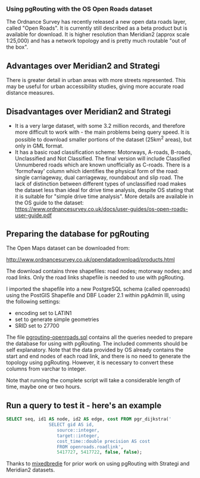 ### Using pgRouting with the OS Open Roads dataset

The Ordnance Survey has recently released a new open data roads layer, called "Open Roads". It is currently still described as a beta product but is available for download. It is higher resolution than Meridian2 (approx scale 1:25,000) and has a network topology and is pretty much routable "out of the box".

## Advantages over Meridian2 and Strategi
There is greater detail in urban areas with more streets represented. This may be useful for urban accessibility studies, giving more accurate road distance measures. 

## Disadvantages over Meridian2 and Strategi
- It is a very large dataset, with some 3.2 million records, and therefore more difficult to work with - the main problems being query speed. It is possible to download smaller portions of the dataset (25km<sup>2</sup> areas), but only in GML format.
- It has a basic road classification scheme: Motorways, A-roads, B-roads, Unclassified and Not Classified. The final version will include Classified Unnumbered roads which are known unofficially as C-roads. There is a 'formofway' column which identifies the physical form of the road: single carriageway, dual carriageway, roundabout and slip road. The lack of distinction between different types of unclassified road makes the dataset less than ideal for drive time analysis, despite OS stating that it is suitable for "simple drive time analysis". More details are available in the OS guide to the dataset: https://www.ordnancesurvey.co.uk/docs/user-guides/os-open-roads-user-guide.pdf

## Preparing the database for pgRouting
The Open Maps dataset can be downloaded from:

http://www.ordnancesurvey.co.uk/opendatadownload/products.html

The download contains three shapefiles: road nodes; motorway nodes; and road links. Only the road links shapefile is needed to use with pgRouting. 

I imported the shapefile into a new PostgreSQL schema (called openroads) using the PostGIS Shapefile and DBF Loader 2.1 within pgAdmin III, using the following settings:
- encoding set to LATIN1
- set to generate simple geometries
- SRID set to 27700

The file [pgrouting-openroads.sql](https://github.com/marcusyoung/pgRouting/blob/master/pgrouting-openroads.sql) contains all the queries needed to prepare the database for using with pgRouting. The included comments should be self explanatory. Note that the data provided by OS already contains the start and end nodes of each road link, and there is no need to generate the topology using pgRouting. However, it is necessary to convert these columns from varchar to integer. 

Note that running the complete script will take a considerable length of time, maybe one or two hours.

## Run a query to test it - here's an example

```sql
SELECT seq, id1 AS node, id2 AS edge, cost FROM pgr_dijkstra('
                SELECT gid AS id,
                   source::integer,
                   target::integer,
				   cost_time::double precision AS cost
                   FROM openroads.roadlink',
                   5417727, 5417722, false, false);
```


Thanks to [mixedbredie](https://github.com/mixedbredie}) for prior work on using pgRouting with Strategi and Meridian2 datasets.